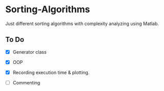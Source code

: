 # Sorting-Algorithms

Just different sorting algorithms with complexity analyzing using Matlab.

## To Do ##

- [X] Generator class
- [X] OOP
- [X] Recording execution time & plotting.
- [ ] Commenting
 
          
